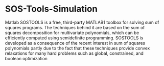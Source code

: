 # SOS-Tools-Simulation
Matlab
SOSTOOLS is a free, third-party MATLAB1
toolbox for solving sum of squares programs. The
techniques behind it are based on the sum of squares decomposition for multivariate polynomials, which can be efficiently computed using semidefinite programming. 
SOSTOOLS is developed as a consequence of the recent interest in sum of squares polynomials 
partly due to the fact that these techniques provide convex relaxations for many hard problems such as global, constrained, and boolean optimization
